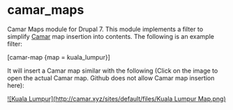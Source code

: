 # camar_maps
Camar Maps module for Drupal 7. This module implements a filter to simplify [Camar](http://camar.xyz) map insertion into contents. The following is an example filter:

[camar-map {map = kuala_lumpur}]

It will insert a Camar map similar with the following (Click on the image to open the actual Camar map. Github does not allow Camar map insertion here):

[![Kuala Lumpur](http://camar.xyz/sites/default/files/Kuala Lumpur Map.png)](http://maps.camar.xyz/camar_map/map.php?map=kuala_lumpur)





